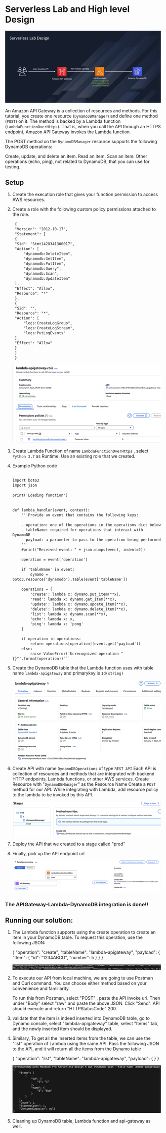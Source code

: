 # Serverless Lab and High level Design 

![alt text](Images/high-level-design.jpg)

An Amazon API Gateway is a collection of resources and methods. For this tutorial, you create one resource (`DynamoDBManager`) and define one method (`POST`) on it. The method is backed by a Lambda function (`LambdaFunctionOverHttps`). That is, when you call the API through an HTTPS endpoint, Amazon API Gateway invokes the Lambda function.

The POST method on the `DynamoDBManager` resource supports the following DynamoDB operations:

Create, update, and delete an item.
Read an item.
Scan an item.
Other operations (echo, ping), not related to DynamoDB, that you can use for testing.

## Setup

1. Create the execution role that gives your function permission to access AWS resources.
2. Create a role with the following custom policy permissions attached to the role.

        {
        "Version": "2012-10-17",
        "Statement": [
        {
        "Sid": "Stmt1428341300017",
        "Action": [
            "dynamodb:DeleteItem",
            "dynamodb:GetItem",
            "dynamodb:PutItem",
            "dynamodb:Query",
            "dynamodb:Scan",
            "dynamodb:UpdateItem"
        ],
        "Effect": "Allow",
        "Resource": "*"
        },
        {
        "Sid": "",
        "Resource": "*",
        "Action": [
            "logs:CreateLogGroup",
            "logs:CreateLogStream",
            "logs:PutLogEvents"
        ],
        "Effect": "Allow"
        }
        ]
        }

    ![alt text](Images/lambda-iamrole.png)

3. Create Lambda Function of name `LambdaFunctionOverHttps` , select `Python 3.7` as Runtime. Use an existing role that we created.


4. Example Python code

    ```from __future__ import print_function

    import boto3
    import json

    print('Loading function')


    def lambda_handler(event, context):
        '''Provide an event that contains the following keys:

        - operation: one of the operations in the operations dict below
        - tableName: required for operations that interact with DynamoDB
        - payload: a parameter to pass to the operation being performed
        '''
        #print("Received event: " + json.dumps(event, indent=2))

        operation = event['operation']

        if 'tableName' in event:
            dynamo = boto3.resource('dynamodb').Table(event['tableName'])

        operations = {
            'create': lambda x: dynamo.put_item(**x),
            'read': lambda x: dynamo.get_item(**x),
            'update': lambda x: dynamo.update_item(**x),
            'delete': lambda x: dynamo.delete_item(**x),
            'list': lambda x: dynamo.scan(**x),
            'echo': lambda x: x,
            'ping': lambda x: 'pong'
        }

        if operation in operations:
            return operations[operation](event.get('payload'))
        else:
            raise ValueError('Unrecognized operation "{}"'.format(operation))```

5. Create the DynamoDB table that the Lambda function uses with table name `lambda-apigateway` and primarykey is `Id(string)`

    ![alt text](Images/dynamodbtable.png)


6. Create API with name `DynamoDBOperations` of type `REST API` 
   Each API is collection of resources and methods that are integrated with backend HTTP endpoints, Lambda functions, or other AWS services. 
   Create Resource with "`DynamoDBManager`" as the Resource Name
   Create a `POST` method for our API.
   While integrating with Lambda, add resource policy to the lambda to be invoked by this API.

   ![alt text](Images/apigateway.png)


7. Deploy the API that we created to a stage called "prod"


8. Finally, pick up the API endpoint url

   ![alt text](Images/lambdafucntion.png)

### The APIGateway-Lambda-DynamoDB integration is done!!

## Running our solution:

1. The Lambda function supports using the create operation to create an item in your DynamoDB table. To request this operation, use the following JSON:

    {
    "operation": "create",
    "tableName": "lambda-apigateway",
    "payload": {
        "Item": {
            "id": "1234ABCD",
            "number": 5
        }
    }
} 

        
    ![alt text](Images/curlrequest.png)



2. To execute our API from local machine, we are going to use Postman and Curl command. You can choose either method based on your convenience and familiarity.

   To run this from Postman, select "POST" , paste the API invoke url. Then under "Body" select "raw" and paste the above JSON. Click "Send". API should execute and return "HTTPStatusCode" 200.



3. validate that the item is indeed inserted into DynamoDB table, go to Dynamo console, select "lambda-apigateway" table, select "Items" tab, and the newly inserted item should be displayed.


4. Similary, To get all the inserted items from the table, we can use the "list" operation of Lambda using the same API. Pass the following JSON to the API, and it will return all the items from the Dynamo table

    {
        "operation": "list",
        "tableName": "lambda-apigateway",
        "payload": {
        }
    }

    ![alt text](Images/dynamodbtableresposne.png)
    
 


5. Cleaning up DynamoDB table, Lambda function and api-gateway as well.